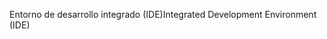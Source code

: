 <span data-ttu-id="c06b4-101">Entorno de desarrollo integrado (IDE)</span><span class="sxs-lookup"><span data-stu-id="c06b4-101">Integrated Development Environment (IDE)</span></span>
